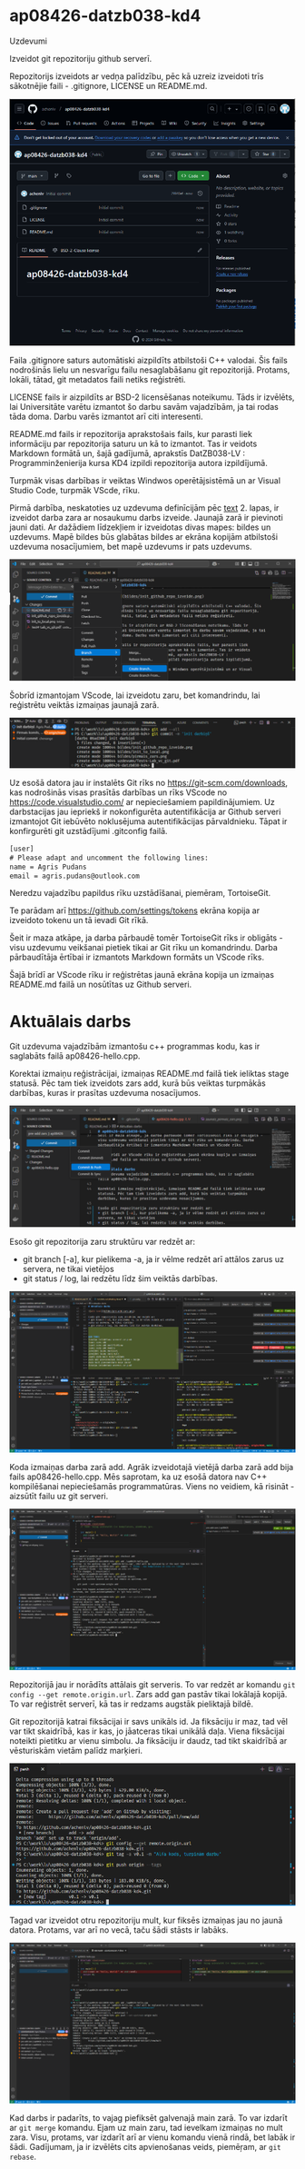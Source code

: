 # ap08426-datzb038-kd4
Uzdevumi 

Izveidot git repozitoriju github serverī.  

Repozitorijs izveidots ar vedņa palīdzību, pēc kā uzreiz izveidoti trīs sākotnējie faili - .gitignore, LICENSE un README.md. 

![alt text](bildes/init_github_repo_izveide.png)

Faila .gitignore saturs automātiski aizpildīts atbilstoši C++ valodai. Šis fails nodrošinās lielu un nesvarīgu failu nesaglabāšanu git repozitorijā. Protams, lokāli, tātad, git metadatos faili netiks reģistrēti. 

LICENSE fails ir aizpildīts ar BSD-2 licensēšanas noteikumu. Tāds ir izvēlēts, lai Universitāte varētu izmantot šo darbu savām vajadzībām, ja tai rodas tāda doma. Darbu varēs izmantot arī citi interesenti. 

README.md fails ir repozitorija aprakstošais fails, kur parasti liek informāciju par repozitorija saturu un kā to izmantot. Tas ir veidots Markdown formātā un, šajā gadījumā, aprakstīs DatZB038-LV : Programminženierija kursa KD4 izpildi repozitorija autora izpildījumā. 

Turpmāk visas darbības ir veiktas Windwos operētājsistēmā un ar Visual Studio Code, turpmāk VScde, rīku. 

Pirmā darbība, neskatoties uz uzdevuma definīcijām pēc [text](uzdevums/Test4-Lab_vc_git.pdf) 2. lapas, ir izveidot darba zara ar nosaukumu darbs izveide. Jaunajā zarā ir pievinoti jauni dati. Ar dažādiem līdzekļiem ir izveidotas divas mapes: bildes un uzdevums. Mapē bildes būs glabātas bildes ar ekrāna kopijām atbilstoši uzdevuma nosacījumiem, bet mapē uzdevums ir pats uzdevums.

![alt text](bildes/pirmais_zars.png)

Šobrīd izmantojam VScode, lai izveidotu zaru, bet komandrindu, lai reģistrētu veiktās izmaiņas jaunajā zarā.

![alt text](bildes/jaunais_pirmais_zars.png)

Uz esošā datora jau ir instalēts Git rīks no https://git-scm.com/downloads, kas nodrošinās visas prasītās darbības un rīks VScode no https://code.visualstudio.com/ ar nepieciešamiem papildinājumiem. Uz darbstacijas jau iepriekš ir nokonfigurēta autentifikācija ar Github serveri izmantojot Git iebūvēto noklusējuma autentifikācijas pārvaldnieku. Tāpat ir konfirgurēti git uzstādījumi .gitconfig failā.
```init
[user]
# Please adapt and uncomment the following lines:
name = Agris Pudans
email = agris.pudans@outlook.com
```
Neredzu  vajadzību papildus rīku uzstādīšanai, piemēram, TortoiseGit. 

Te parādam arī https://github.com/settings/tokens ekrāna kopija ar izveidoto tokenu un tā ievadi Git rīkā.

Šeit ir maza atkāpe, ja darba pārbaudē tomēr TortoiseGit rīks ir obligāts - visu uzdevumu veikšanai pietiek tikai ar Git rīku un komandrindu. Darba pārbaudītāja ērtībai ir izmantots Markdown formāts un VScode rīks.

Šajā brīdī ar VScode rīku ir reģistrētas jaunā ekrāna kopija un izmaiņas README.md failā un nosūtītas uz Github serveri.

# Aktuālais darbs
Git uzdevuma vajadzībām izmantošu c++ programmas kodu, kas ir saglabāts failā ap08426-hello.cpp. 

Korektai izmaiņu reģistrācijai, izmaiņas README.md failā tiek ieliktas stage statusā. Pēc tam tiek izveidots zars add, kurā būs veiktas turpmākās darbības, kuras ir prasītas uzdevuma nosacījumos.

![alt text](bildes/pre-add-zars.png)

Esošo git repozitorija zaru struktūru var redzēt ar:
* git branch [-a], kur pielikema -a, ja ir vēlme redzēt arī attālos zarus uz servera, ne tikai vietējos
* git status / log, lai redzētu līdz šim veiktās darbības.

![alt text](bildes/git-log-un-citi.png)

Koda izmaiņas darba zarā add. Agrāk izveidotajā vietējā darba zarā add bija fails ap08426-hello.cpp. Mēs saprotam, ka uz esošā datora nav C++ kompilēšanai nepieciešamās programmatūras. Viens no veidiem, kā risināt - aizsūtīt failu uz git serveri. 

![alt text](bildes/git-remote-push.png)

Repozitorijā jau ir norādīts attālais git serveris. To var redzēt ar komandu `git config --get remote.origin.url`. Zars add gan pastāv tikai lokālajā kopijā. To var reģistrēt serverī, kā tas ir redzams augstāk pieliktajā bildē.

Git repozitorijā katrai fiksācijai ir savs unikāls id. Ja fiksāciju ir maz, tad vēl var tikt skaidrībā, kas ir kas, jo jāatceras tikai unikālā daļa. Viena fiksācijai noteikti pietitku ar vienu simbolu. Ja fiksāciju ir daudz, tad tikt skaidrībā ar vēsturiskām vietām palīdz marķieri. 

![alt text](bildes/markieris.png)

Tagad var izveidot otru repozitoriju mult, kur fiksēs izmaiņas jau no jaunā datora. Protams, var arī no vecā, taču šādi stāsts ir labāks.

![alt text](bildes/mult-zars.png)

Kad darbs ir padarīts, to vajag piefiksēt galvenajā main zarā. To var izdarīt ar `git merge` komandu. Ejam uz main zaru, tad ievelkam izmaiņas no mult zara. Visu, protams, var izdarīt arī ar vienu komandu vienā rindā, bet labāk ir šādi. Gadījumam, ja ir izvēlēts cits apvienošanas veids, piemēŗam, ar `git rebase`.

